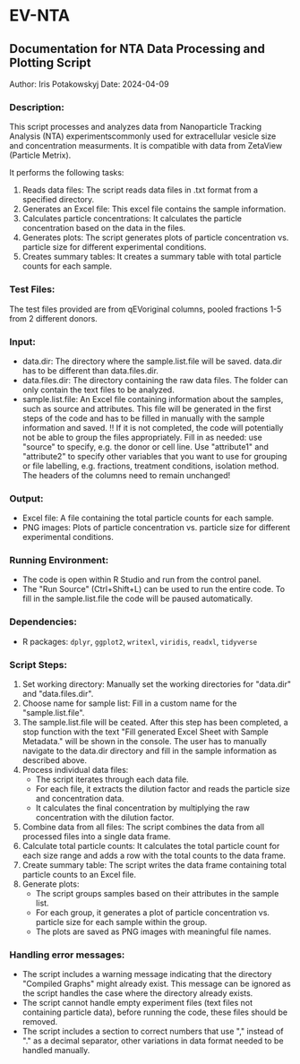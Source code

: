 # EV-NTA
## Documentation for NTA Data Processing and Plotting Script
Author: Iris Potakowskyj
Date: 2024-04-09

### Description:

This script processes and analyzes data from Nanoparticle Tracking Analysis (NTA) experimentscommonly used for extracellular vesicle size and concentration measurments. 
It is compatible with data from ZetaView (Particle Metrix).

It performs the following tasks:
1. Reads data files: The script reads data files in .txt format from a specified directory.
2. Generates an Excel file: This excel file contains the sample information. 
3. Calculates particle concentrations: It calculates the particle concentration based on the data in the files.
4. Generates plots: The script generates plots of particle concentration vs. particle size for different experimental conditions.
5. Creates summary tables: It creates a summary table with total particle counts for each sample.

### Test Files:
The test files provided are from qEVoriginal columns, pooled fractions 1-5 from 2 different donors.

### Input:
* data.dir: The directory where the sample.list.file will be saved. data.dir has to be different than data.files.dir.
* data.files.dir: The directory containing the raw data files. The folder can only contain the text files to be analyzed.
* sample.list.file: An Excel file containing information about the samples, such as source and attributes. This file will be generated in the first steps of the code and has to be filled in manually with the sample information and saved. !! If it is not completed, the code will potentially not be able to group the files appropriately. 
	Fill in as needed: use "source" to specify, e.g. the donor or cell line. 
	Use "attribute1" and "attribute2" to specify other variables that you want to use for grouping or file labelling, e.g. fractions, treatment conditions, isolation method.
	The headers of the columns need to remain unchanged!

### Output:
* Excel file: A file containing the total particle counts for each sample.
* PNG images: Plots of particle concentration vs. particle size for different experimental conditions.

### Running Environment:
* The code is open within R Studio and run from the control panel.
* The "Run Source" (Ctrl+Shift+L) can be used to run the entire code. To fill in the sample.list.file the code will be paused automatically.

### Dependencies:
* R packages: `dplyr`, `ggplot2`, `writexl`, `viridis`, `readxl`, `tidyverse`

### Script Steps:

1. Set working directory: Manually set the working directories for "data.dir" and "data.files.dir".
2. Choose name for sample list: Fill in a custom name for the "sample.list.file".
3. The sample.list.file will be ceated. After this step has been completed, a stop function with the text "Fill generated Excel Sheet with Sample Metadata." will be shown in the console. The user has to manually navigate to the data.dir directory and fill in the sample information as described above. 
4. Process individual data files: 
    * The script iterates through each data file.
    * For each file, it extracts the dilution factor and reads the particle size and concentration data.
    * It calculates the final concentration by multiplying the raw concentration with the dilution factor.
5. Combine data from all files: The script combines the data from all processed files into a single data frame.
6. Calculate total particle counts: It calculates the total particle count for each size range and adds a row with the total counts to the data frame.
7. Create summary table: The script writes the data frame containing total particle counts to an Excel file.
8. Generate plots:
    * The script groups samples based on their attributes in the sample list.
    * For each group, it generates a plot of particle concentration vs. particle size for each sample within the group.
    * The plots are saved as PNG images with meaningful file names.


### Handling error messages:

* The script includes a warning message indicating that the directory "Compiled Graphs" might already exist. This message can be ignored as the script handles the case where the directory already exists.
* The script cannot handle empty experiment files (text files not containing particle data), before running the code, these files should be removed.
* The script includes a section to correct numbers that use "," instead of "." as a decimal separator, other variations in data format needed to be handled manually.

